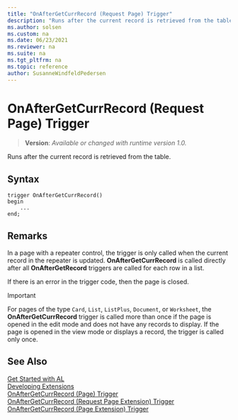 ```yaml
---
title: "OnAfterGetCurrRecord (Request Page) Trigger"
description: "Runs after the current record is retrieved from the table."
ms.author: solsen
ms.custom: na
ms.date: 06/23/2021
ms.reviewer: na
ms.suite: na
ms.tgt_pltfrm: na
ms.topic: reference
author: SusanneWindfeldPedersen
---
```

[//]: # (START>DO_NOT_EDIT)
[//]: # (IMPORTANT:Do not edit any of the content between here and the END>DO_NOT_EDIT.)
[//]: # (Any modifications should be made in the .xml files in the ModernDev repo.)

# OnAfterGetCurrRecord (Request Page) Trigger
> **Version**: _Available or changed with runtime version 1.0._

Runs after the current record is retrieved from the table.


## Syntax
```AL
trigger OnAfterGetCurrRecord()
begin
    ...
end;
```



[//]: # (IMPORTANT: END>DO_NOT_EDIT)

## Remarks  

In a page with a repeater control, the trigger is only called when the current record in the repeater is updated. **OnAfterGetCurrRecord** is called directly after all **OnAfterGetRecord** triggers are called for each row in a list.  

If there is an error in the trigger code, then the page is closed.  

> [!IMPORTANT]  
> For pages of the type `Card`, `List`, `ListPlus`, `Document`, or `Worksheet`, the **OnAfterGetCurrRecord** trigger is called more than once if the page is opened in the edit mode and does not have any records to display. If the page is opened in the view mode or displays a record, the trigger is called only once.

## See Also  
[Get Started with AL](../../devenv-get-started.md)  
[Developing Extensions](../../devenv-dev-overview.md)  
[OnAfterGetCurrRecord (Page) Trigger](../page/devenv-onaftergetcurrrecord-page-trigger.md)  
[OnAfterGetCurrRecord (Request Page Extension) Trigger](../requestpageextension/devenv-onaftergetcurrrecord-requestpageextension-trigger.md)  
[OnAfterGetCurrRecord (Page Extension) Trigger](../pageextension/devenv-onaftergetcurrrecord-pageextension-trigger.md)
